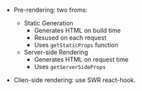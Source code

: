 - Pre-rendering: two froms:
    - Static Generation
        -  Generates HTML on build time
        -  Resused on each request
        -  Uses `getStaticProps` function
    - Server-side Rendering
        - Generates HTML on request time
        - Uses `getServerSideProps`

- Clien-side rendering: use SWR react-hook.